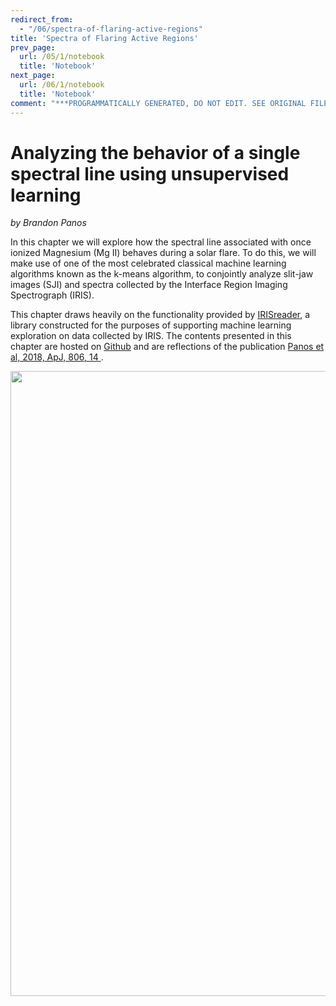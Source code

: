 ```yaml
---
redirect_from:
  - "/06/spectra-of-flaring-active-regions"
title: 'Spectra of Flaring Active Regions'
prev_page:
  url: /05/1/notebook
  title: 'Notebook'
next_page:
  url: /06/1/notebook
  title: 'Notebook'
comment: "***PROGRAMMATICALLY GENERATED, DO NOT EDIT. SEE ORIGINAL FILES IN /content***"
---
```


# Analyzing the behavior of a single spectral line using unsupervised learning

*by Brandon Panos*  

In this chapter we will explore how the spectral line associated with once ionized Magnesium (Mg II) behaves during a solar flare. To do this, we will make use of one of the most celebrated classical machine learning algorithms known as the k-means algorithm, to conjointly analyze slit-jaw images (SJI) and spectra collected by the Interface Region Imaging Spectrograph (IRIS).

This chapter draws heavily on the functionality provided by <a href="https://github.com/i4Ds/IRISreader">IRISreader</a>, a library constructed for the purposes of supporting machine learning exploration on data collected by IRIS. The contents presented in this chapter are hosted on <a href="https://github.com/Brandonleighpanos/k-means-analysis-of-MgII-spectra">Github</a> and are reflections of the publication <a href="https://iopscience.iop.org/article/10.3847/1538-4357/aac779/meta">Panos et al, 2018, ApJ, 806, 14 </a>.

 <img src="files/into_fig.png" width="1000">
